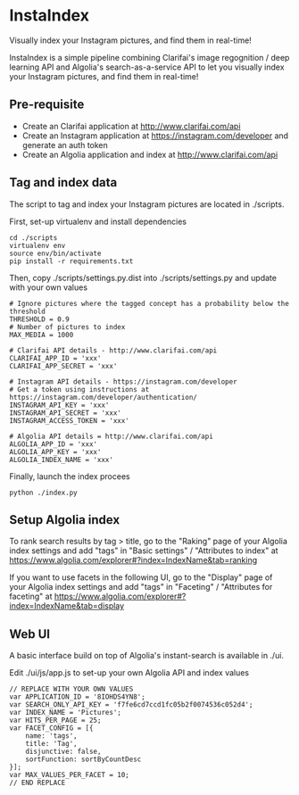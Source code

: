 # InstaIndex

Visually index your Instagram pictures, and find them in real-time!

InstaIndex is a simple pipeline combining Clarifai's image regognition / deep learning API and Algolia's search-as-a-service API to let you visually index your Instagram pictures, and find them in real-time!

## Pre-requisite

- Create an Clarifai application at http://www.clarifai.com/api
- Create an Instagram application at https://instagram.com/developer and generate an auth token
- Create an Algolia application and index at http://www.clarifai.com/api

## Tag and index data

The script to tag and index your Instagram pictures are located in ./scripts.

First, set-up virtualenv and install dependencies

    cd ./scripts
    virtualenv env
    source env/bin/activate
    pip install -r requirements.txt

Then, copy ./scripts/settings.py.dist into ./scripts/settings.py and update with your own values

    # Ignore pictures where the tagged concept has a probability below the threshold
    THRESHOLD = 0.9
    # Number of pictures to index
    MAX_MEDIA = 1000
    
    # Clarifai API details - http://www.clarifai.com/api
    CLARIFAI_APP_ID = 'xxx'
    CLARIFAI_APP_SECRET = 'xxx'
    
    # Instagram API details - https://instagram.com/developer
    # Get a token using instructions at https://instagram.com/developer/authentication/
    INSTAGRAM_API_KEY = 'xxx'
    INSTAGRAM_API_SECRET = 'xxx'
    INSTAGRAM_ACCESS_TOKEN = 'xxx'
    
    # Algolia API details = http://www.clarifai.com/api
    ALGOLIA_APP_ID = 'xxx'
    ALGOLIA_APP_KEY = 'xxx'
    ALGOLIA_INDEX_NAME = 'xxx'

Finally, launch the index procees

    python ./index.py

## Setup Algolia index

To rank search results by tag > title, go to the "Raking" page of your Algolia index settings and add "tags" in "Basic settings" / "Attributes to index" at https://www.algolia.com/explorer#?index=IndexName&tab=ranking

If you want to use facets in the following UI, go to the "Display" page of your Algolia index settings and add "tags" in "Faceting" / "Attributes for faceting" at https://www.algolia.com/explorer#?index=IndexName&tab=display

## Web UI

A basic interface build on top of Algolia's instant-search is available in ./ui.

Edit ./ui/js/app.js to set-up your own Algolia API and index values

    // REPLACE WITH YOUR OWN VALUES
    var APPLICATION_ID = '8IOHDS4YN8';
    var SEARCH_ONLY_API_KEY = 'f7fe6cd7ccd1fc05b2f0074536c052d4';
    var INDEX_NAME = 'Pictures';
    var HITS_PER_PAGE = 25;
    var FACET_CONFIG = [{ 
        name: 'tags', 
        title: 'Tag', 
        disjunctive: false, 
        sortFunction: sortByCountDesc 
    }];
    var MAX_VALUES_PER_FACET = 10;
    // END REPLACE

